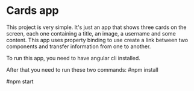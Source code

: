 # Cards app

This project is very simple. It's just an app that shows three cards on the screen, each one containing a title, an image, a username and some content. This app uses property binding to use create a link between two components and transfer information from one to another. 

To run this app, you need to have angular cli installed.

After that you need to run these two commands:
#npm install

#npm start
